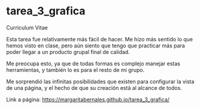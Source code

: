 # tarea_3_grafica
Curriculum Vitae

Esta tarea fue relativamente más fácil de hacer. Me hizo más sentido lo que hemos visto en clase, pero aún siento que tengo que practicar más para poder llegar a un producto grupal final de calidad. 

Me preocupa esto, ya que de todas formas es complejo manejar estas herramientas, y también lo es para el resto de mi grupo. 

Me sorprendió las infinitas posibilidades que existen para configurar la vista de una página, y el hecho de que su creación está al alcance de todos. 

Link a página: https://margaritabernales.github.io/tarea_3_grafica/ 